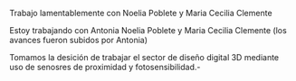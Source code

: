 Trabajo lamentablemente con Noelia Poblete y Maria Cecilia Clemente

Estoy trabajando con Antonia Noelia Poblete y Maria Cecilia Clemente
(los avances fueron subidos por Antonia)

Tomamos la desición de trabajar el sector de diseño digital 3D mediante uso de senosres de proximidad y fotosensibilidad.-
